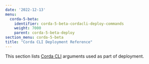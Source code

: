 ```yaml
---
date: '2022-12-13'
menu:
  corda-5-beta:
    identifier: corda-5-beta-cordacli-deploy-commands
    weight: 7000
    parent: corda-5-beta-deploy
section_menu: corda-5-beta
title: "Corda CLI Deployment Reference"
---
```


This section lists [Corda CLI](../getting-started/installing-corda-cli.html) arguments used as part of deployment.